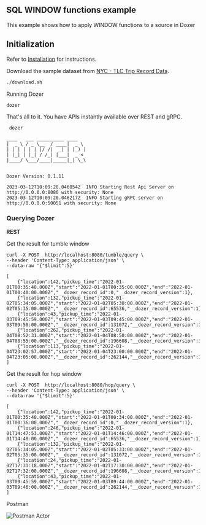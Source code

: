 ## SQL WINDOW functions example

This example shows how to apply WINDOW functions to a source in Dozer

## Initialization
Refer to [Installation](https://getdozer.io/docs/installation) for instructions.

Download the sample dataset from [NYC - TLC Trip Record Data](https://www.nyc.gov/site/tlc/about/tlc-trip-record-data.page).
```bash
./download.sh
```

Running Dozer
```
dozer
```

That's all to it. You have APIs instantly available over REST and gRPC.

```
 dozer

____   ___ __________ ____
|  _ \ / _ \__  / ____|  _ \
| | | | | | |/ /|  _| | |_) |
| |_| | |_| / /_| |___|  _ <
|____/ \___/____|_____|_| \_\


Dozer Version: 0.1.11

2023-03-12T10:09:20.046054Z  INFO Starting Rest Api Server on http://0.0.0.0:8080 with security: None
2023-03-12T10:09:20.046217Z  INFO Starting gRPC server on http://0.0.0.0:50051 with security: None
```


### Querying Dozer

**REST**

Get the result for tumble window
```
curl -X POST  http://localhost:8080/tumble/query \
--header 'Content-Type: application/json' \
--data-raw '{"$limit":5}'
```

```
[
    {"location":142,"pickup_time":"2022-01-01T00:35:40.000Z","start":"2022-01-01T00:35:00.000Z","end":"2022-01-01T00:40:00.000Z","__dozer_record_id":0,"__dozer_record_version":1},
    {"location":132,"pickup_time":"2022-01-02T05:34:05.000Z","start":"2022-01-02T05:30:00.000Z","end":"2022-01-02T05:35:00.000Z","__dozer_record_id":65536,"__dozer_record_version":1},
    {"location":43,"pickup_time":"2022-01-03T09:45:59.000Z","start":"2022-01-03T09:45:00.000Z","end":"2022-01-03T09:50:00.000Z","__dozer_record_id":131072,"__dozer_record_version":1},
    {"location":262,"pickup_time":"2022-01-04T08:52:31.000Z","start":"2022-01-04T08:50:00.000Z","end":"2022-01-04T08:55:00.000Z","__dozer_record_id":196608,"__dozer_record_version":1},
    {"location":113,"pickup_time":"2022-01-04T23:02:57.000Z","start":"2022-01-04T23:00:00.000Z","end":"2022-01-04T23:05:00.000Z","__dozer_record_id":262144,"__dozer_record_version":1}
]
```

Get the result for hop window
```
curl -X POST  http://localhost:8080/hop/query \
--header 'Content-Type: application/json' \
--data-raw '{"$limit":5}'
```

```
[
    {"location":142,"pickup_time":"2022-01-01T00:35:40.000Z","start":"2022-01-01T00:34:00.000Z","end":"2022-01-01T00:36:00.000Z","__dozer_record_id":0,"__dozer_record_version":1},
    {"location":246,"pickup_time":"2022-01-01T14:47:53.000Z","start":"2022-01-01T14:46:00.000Z","end":"2022-01-01T14:48:00.000Z","__dozer_record_id":65536,"__dozer_record_version":1},
    {"location":132,"pickup_time":"2022-01-02T05:34:05.000Z","start":"2022-01-02T05:33:00.000Z","end":"2022-01-02T05:35:00.000Z","__dozer_record_id":131072,"__dozer_record_version":1},
    {"location":24,"pickup_time":"2022-01-02T17:31:18.000Z","start":"2022-01-02T17:30:00.000Z","end":"2022-01-02T17:32:00.000Z","__dozer_record_id":196608,"__dozer_record_version":1},
    {"location":43,"pickup_time":"2022-01-03T09:45:59.000Z","start":"2022-01-03T09:44:00.000Z","end":"2022-01-03T09:46:00.000Z","__dozer_record_id":262144,"__dozer_record_version":1}
]
```

Postman

![Postman Actor](./images/actor.png)
